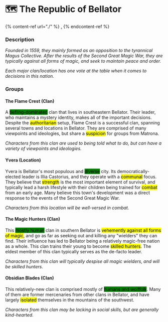 # 🗺 The Republic of Bellator

{% content-ref url="./" %}
[.](./)
{% endcontent-ref %}

### Description

_Founded in 1559, they mainly formed as an opposition to the tyrannical Magus Collective. After the results of the Second Great Magic War, they are typically against all forms of magic, and seek to maintain peace and order._

_Each major clan/location has one vote at the table when it comes to decisions in this nation._

### Groups

#### The Flame Crest (Clan)

A <mark style="background-color:green;">tiefling-dominated</mark> clan that lives in southeastern Bellator. Their leader, who maintains a mystery identity, makes all of the important decisions. Despite the <mark style="background-color:yellow;">authoritarian</mark> setup, Flame Crest is a successful clan, spanning several towns and locations in Bellator. They are comprised of many viewpoints and ideologies, but share a <mark style="background-color:yellow;">suspicion</mark> for groups from Matrona.&#x20;

_Characters from this clan are used to being told what to do, but can have a variety of viewpoints and ideologies._

#### Yvera (Location)

Yvera is Bellator's most populous and <mark style="background-color:green;">diverse</mark> city. Its democratically-elected leader is Illia Castorius, and they operate with a <mark style="background-color:yellow;">communal</mark> focus. They believe that <mark style="background-color:yellow;">strength</mark> is the most important element of survival, and typically lead a harsh lifestyle with their children being trained for <mark style="background-color:yellow;">combat</mark> from an early age. Many believe this town's development was a direct response to the events of the Second Great Magic War.

_Characters from this location will be well-versed in combat._

#### The Magic Hunters (Clan)

This <mark style="background-color:green;">mostly human</mark> clan in southern Bellator is <mark style="background-color:yellow;">vehemently against all forms of magic</mark>, and go as far as seeking out and killing any "wielders" they can find. Their influence has led to Bellator being a relatively magic-free nation as a whole. This clan trains their young to become <mark style="background-color:yellow;">skilled hunters</mark>. The eldest member of this clan typically serves as the de-facto leader.

_Characters from this clan will typically despise all magic wielders, and will be skilled hunters._

#### Obsidian Blades (Clan)

This relatively-new clan is comprised mostly of <mark style="background-color:green;">humans and wolffolk</mark>. Many of them are former mercenaries from other clans in Bellator, and have largely <mark style="background-color:yellow;">isolated</mark> themselves in the mountains of the southwest.

_Characters from this clan may be lacking in social skills, but are generally kind-hearted._
